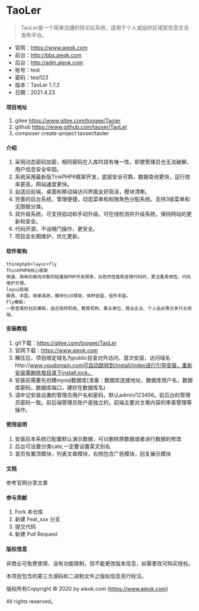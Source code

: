 # TaoLer
> TaoLer是一个简单迅捷的轻论坛系统，适用于个人或组织区域型信息交流发布平台。

 * 官网：https://www.aieok.com
 * 前台：http://bbs.aieok.com
 * 后台：http://adm.aieok.com
 * 账号：test
 * 密码：test123
 * 版本：TaoLer 1.7.2
 * 日期：2021.4.23

#### 项目地址

1.	gitee	https://www.gitee.com/toogee/Taoler
2.	github	https://www.github.com/taoser/TaoLer
3.  composer create-project taoser/taoler

#### 介绍

1.	采用动态密码加密，相同密码在入库时具有唯一性，即使管理员也无法破解，用户信息安全牢固。
2.	系统采用最新版TinkPHP6框架开发，底层安全可靠，数据查询更快，运行效率更高，网站速度更快。
3.	自适应前端，桌面和移动端访问界面友好简洁，模块清晰。
4.	完善的后台系统，管理便捷，动态菜单和权限角色分配系统。支持3级菜单和无限极分类。
5.	双升级系统，可支持自动和手动升级。可在线检测并升级系统，保持网站的更新和安全。
6.	代码开源，不设暗门操作，更安全。
7.	项目会长期维护，优化更新。


#### 软件架构

	thinkphp6+layui+fly
	ThinkPHP6核心框架
	快速、简单的面向对象的轻量级PHP开发框架，出色的性能和至简代码的，更注重易用性。代码维护方便。
	layui前端
	极简、丰盈，简单高效，模块化UI框架，体积轻盈，组件丰盈。
	Fly模板:
	一款至简的社区模板，适合政府机构、教育机构、事业单位、商业企业、个人站长等众多行业领域。

#### 安装教程

1.	git下载：https://gitee.com/toogee/TaoLer
2.	官网下载：https://www.aieok.com
3.	解压后，项目绑定域名为public目录对外访问，首次安装，访问域名http://www.youdomain.com可自动跳转到/install/index进行引导安装，重新安装需删除根目录下install.lock。
4.	安装前需要先创建mysql数据库(准备：数据库连接地址，数据库用户名，数据库密码，数据库端口，建好在数据库名)
5.	请牢记安装设置的管理员用户名和密码，默认admin/123456。前后台的管理员密码一致。前后端管理员账户是独立的，前端主要对文章内容的审查管理等操作。

#### 使用说明

1.	安装后本系统已配置默认演示数据，可以删除原数据或者进行数据的修改
2.	后台可设置分类cate,一定要设置英文别名
3.	首页有置顶模块，列表文章模块，右侧包含广告模块，回复展示模块

#### 文档

参考官网分享文章


#### 参与贡献

1.  Fork 本仓库
2.  新建 Feat_xxx 分支
3.  提交代码
4.  新建 Pull Request

#### 版权信息

非商业可免费使用，没有功能限制，但不能更改版本信息，如需更改可购买授权。

本项目包含的第三方源码和二进制文件之版权信息另行标注。

版权所有Copyright © 2020 by aieok.com (https://www.aieok.com)

All rights reserved。
